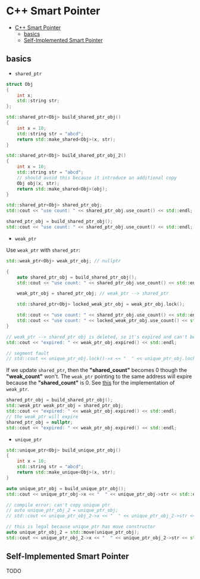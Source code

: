 # C++ Smart Pointer

- [C++ Smart Pointer](#c-smart-pointer)
  - [basics](#basics)
  - [Self-Implemented Smart Pointer](#self-implemented-smart-pointer)

## basics

- `shared_ptr`

```cpp
struct Obj
{
    int x;
    std::string str;
};

std::shared_ptr<Obj> build_shared_ptr_obj()
{
    int x = 10;
    std::string str = "abcd";
    return std::make_shared<Obj>(x, str);
}

std::shared_ptr<Obj> build_shared_ptr_obj_2()
{
    int x = 10;
    std::string str = "abcd";
    // should avoid this because it introduce an additional copy
    Obj obj(x, str);
    return std::make_shared<Obj>(obj);
}

std::shared_ptr<Obj> shared_ptr_obj;
std::cout << "use count: " << shared_ptr_obj.use_count() << std::endl; // count to nullptr is 0

shared_ptr_obj = build_shared_ptr_obj();
std::cout << "use count: " << shared_ptr_obj.use_count() << std::endl;
```

- `weak_ptr`

Use `weak_ptr` with `shared_ptr`:

```cpp
std::weak_ptr<Obj> weak_ptr_obj; // nullptr

{
    auto shared_ptr_obj = build_shared_ptr_obj();
    std::cout << "use count: " << shared_ptr_obj.use_count() << std::endl; // count 1

    weak_ptr_obj = shared_ptr_obj; // weak_ptr --> shared_ptr

    std::shared_ptr<Obj> locked_weak_ptr_obj = weak_ptr_obj.lock();

    std::cout << "use count: " << shared_ptr_obj.use_count() << std::endl; // count 2
    std::cout << "use count: " << locked_weak_ptr_obj.use_count() << std::endl; // count 2
}

// weak_ptr --> shared_ptr obj is deleted, so it's expired and can't be locked
std::cout << "expired: " << weak_ptr_obj.expired() << std::endl;

// segment fault
// std::cout << unique_ptr_obj.lock()->x << "  " << unique_ptr_obj.lock()->str << std::endl;
```

If we update `shared_ptr`, then the **"shared_count"** becomes 0 though the **"weak_count"** won't. The `weak_ptr` pointing to the same address will expire because the **"shared_count"** is 0. See [this](https://stackoverflow.com/questions/5671241/how-does-weak-ptr-work) for the implementation of `weak_ptr`.

```cpp
shared_ptr_obj = build_shared_ptr_obj();
std::weak_ptr weak_ptr_obj = shared_ptr_obj;
std::cout << "expired: " << weak_ptr_obj.expired() << std::endl;
// the weak_ptr will expire
shared_ptr_obj = nullptr;
std::cout << "expired: " << weak_ptr_obj.expired() << std::endl;
```

- `unique_ptr`

```cpp
std::unique_ptr<Obj> build_unique_ptr_obj()
{
    int x = 10;
    std::string str = "abcd";
    return std::make_unique<Obj>(x, str);
}

auto unique_ptr_obj = build_unique_ptr_obj();
std::cout << unique_ptr_obj->x << "  " << unique_ptr_obj->str << std::endl;

// compile error: can't copy unique ptr
// auto unique_ptr_obj_2 = unique_ptr_obj;
// std::cout << unique_ptr_obj_2->x << "  " << unique_ptr_obj_2->str << std::endl;

// this is legal because unique_ptr has move constructor
auto unique_ptr_obj_2 = std::move(unique_ptr_obj);
std::cout << unique_ptr_obj_2->x << "  " << unique_ptr_obj_2->str << std::endl;
```

## Self-Implemented Smart Pointer

TODO

